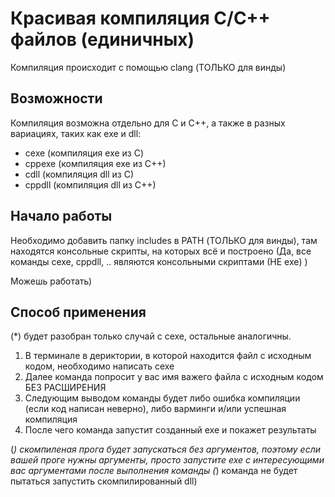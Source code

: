 # Красивая компиляция С/С++ файлов (единичных)

Компиляция происходит с помощью clang (ТОЛЬКО для винды)


## Возможности

Компиляция возможна отдельно для С и С++, а также в разных вариациях, таких как exe и dll:

- cexe (компиляция exe из С)
- cppexe (компиляция exe из C++)
- cdll (компиляция dll из C)
- cppdll (компиляция dll из C++)


## Начало работы

Необходимо добавить папку includes в PATH (ТОЛЬКО для винды), там находятся консольные скрипты, на которых всё и построено (Да, все команды cexe, cppdll, .. являются консольными скриптами (НЕ exe) )

Можешь работать)


## Способ применения
(*) будет разобран только случай с cexe, остальные аналогичны.

1. В терминале в дериктории, в которой находится файл с исходным кодом, необходимо написать cexe
2. Далее команда попросит у вас имя важего файла с исходным кодом БЕЗ РАСШИРЕНИЯ
3. Следующим выводом команды будет либо ошибка компиляции (если код написан неверно), либо варминги и/или успешная компиляция
4. После чего команда запустит созданный exe и покажет результаты

(*) скомпиленая прога будет запускаться без аргументов, поэтому если вашей проге нужны аргументы, просто запустите exe с интересующими вас аргументами после выполнения команды
(*) команда не будет пытаться запустить скомпилированный dll)
